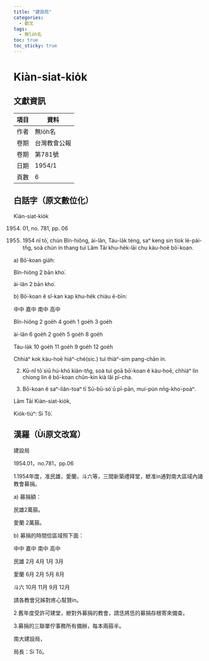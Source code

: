 ```yaml
---
title: "建設局"
categories:
  - 散文
tags:
  - 無lo̍h名
toc: true
toc_sticky: true
---
```


# Kiàn-siat-kio̍k

## 文獻資訊

| 項目 | 資料 |
|---|---|
| 作者 | 無lo̍h名 |
| 卷期 | 台灣教會公報 |
| 卷期 | 第781號 |
| 日期 | 1954/1 |
| 頁數 | 6 |

## 白話字（原文數位化）

Kiàn-siat-kio̍k

1954. 01, no. 781, pp. 06

1. 1954 nî tō͘, chún Bîn-hiông, ài-lân, Táu-la̍k téng, saⁿ keng sin tiok lé-pài-tn̂g, soà chún in thang tuì Lâm Tāi khu-he̍k-lāi chu kàu-hoē bō͘-koan.

a) Bō͘-koan gia̍h:

Bîn-hiông 2 bān kho͘.

ài-lân 2 bān kho͘.

b) Bō͘-koan ê sî-kan kap khu-he̍k chiàu ē-bīn:

中中 嘉中 南中 高中

Bîn-hiông 2 goe̍h 4 goe̍h 1 goe̍h 3 goe̍h

ài-lân 6 goe̍h 2 goe̍h 5 goe̍h 8 goe̍h

Táu-la̍k 10 goe̍h 11 goe̍h 9 goe̍h 12 goe̍h

Chhiáⁿ kok kàu-hoē hiáⁿ-ché(sic.) tuì thiàⁿ-sim pang-chān in.

2. Kū-nî tō͘ siū hú-khó kiàn-tn̂g, soà tuì goā bō͘-koan ê kàu-hoē, chhiáⁿ lín chiong lín ê bō͘-koan chûn-kin kià lâi pī-cha.

3. Bō͘-koan ê saⁿ-liân-toaⁿ tī Sū-bū-só͘ ū pī-pān, muí-pún nn̄g-kho͘-poàⁿ.

Lâm Tāi Kiàn-siat-kio̍k,

Kio̍k-tiúⁿ: Si Tô͘.

## 漢羅（Ùi原文改寫）

建設局

1954.01，no.781，pp.06

1.1954年度，准民雄，愛蘭，斗六等，三間新築禮拜堂，紲准in通對南大區域內諸教會募捐。

a) 募捐額：

民雄2萬箍。

愛蘭 2萬箍。

b) 募捐的時間佮區域照下面：

中中 嘉中 南中 高中

民雄 2月 4月 1月 3月

愛蘭 6月 2月 5月 8月

斗六 10月 11月 9月 12月

請各教會兄姊對疼心幫贊in。

2.舊年度受許可建堂，紲對外募捐的教會，請恁將恁的募捐存根寄來備查。

3.募捐的三聯單佇事務所有備辦，每本兩箍半。

南大建設局，

局長：Si Tô͘。
